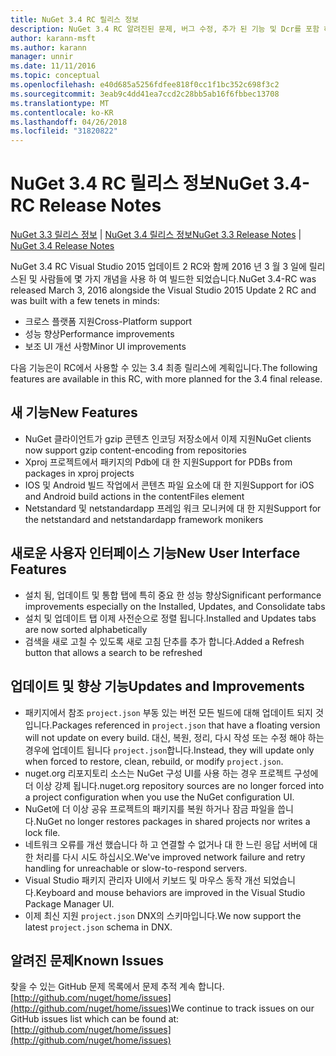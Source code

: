 ```yaml
---
title: NuGet 3.4 RC 릴리스 정보
description: NuGet 3.4 RC 알려진된 문제, 버그 수정, 추가 된 기능 및 Dcr를 포함 하 여에 대 한 릴리스 정보입니다.
author: karann-msft
ms.author: karann
manager: unnir
ms.date: 11/11/2016
ms.topic: conceptual
ms.openlocfilehash: e40d685a5256fdfee818f0cc1f1bc352c698f3c2
ms.sourcegitcommit: 3eab9c4dd41ea7ccd2c28bb5ab16f6fbbec13708
ms.translationtype: MT
ms.contentlocale: ko-KR
ms.lasthandoff: 04/26/2018
ms.locfileid: "31820822"
---
```

# <a name="nuget-34-rc-release-notes"></a><span data-ttu-id="29da1-103">NuGet 3.4 RC 릴리스 정보</span><span class="sxs-lookup"><span data-stu-id="29da1-103">NuGet 3.4-RC Release Notes</span></span>

<span data-ttu-id="29da1-104">[NuGet 3.3 릴리스 정보](../release-notes/nuget-3.3.md) | [NuGet 3.4 릴리스 정보](../release-notes/nuget-3.4.md)</span><span class="sxs-lookup"><span data-stu-id="29da1-104">[NuGet 3.3 Release Notes](../release-notes/nuget-3.3.md) | [NuGet 3.4 Release Notes](../release-notes/nuget-3.4.md)</span></span>

<span data-ttu-id="29da1-105">NuGet 3.4 RC Visual Studio 2015 업데이트 2 RC와 함께 2016 년 3 월 3 일에 릴리스된 및 사람들에 몇 가지 개념을 사용 하 여 빌드한 되었습니다.</span><span class="sxs-lookup"><span data-stu-id="29da1-105">NuGet 3.4-RC was released March 3, 2016 alongside the Visual Studio 2015 Update 2 RC and was built with a few tenets in minds:</span></span>

* <span data-ttu-id="29da1-106">크로스 플랫폼 지원</span><span class="sxs-lookup"><span data-stu-id="29da1-106">Cross-Platform support</span></span>
* <span data-ttu-id="29da1-107">성능 향상</span><span class="sxs-lookup"><span data-stu-id="29da1-107">Performance improvements</span></span>
* <span data-ttu-id="29da1-108">보조 UI 개선 사항</span><span class="sxs-lookup"><span data-stu-id="29da1-108">Minor UI improvements</span></span>

<span data-ttu-id="29da1-109">다음 기능은이 RC에서 사용할 수 있는 3.4 최종 릴리스에 계획입니다.</span><span class="sxs-lookup"><span data-stu-id="29da1-109">The following features are available in this RC, with more planned for the 3.4 final release.</span></span>

## <a name="new-features"></a><span data-ttu-id="29da1-110">새 기능</span><span class="sxs-lookup"><span data-stu-id="29da1-110">New Features</span></span>

* <span data-ttu-id="29da1-111">NuGet 클라이언트가 gzip 콘텐츠 인코딩 저장소에서 이제 지원</span><span class="sxs-lookup"><span data-stu-id="29da1-111">NuGet clients now support gzip content-encoding from repositories</span></span>
* <span data-ttu-id="29da1-112">Xproj 프로젝트에서 패키지의 Pdb에 대 한 지원</span><span class="sxs-lookup"><span data-stu-id="29da1-112">Support for PDBs from packages in xproj projects</span></span>
* <span data-ttu-id="29da1-113">IOS 및 Android 빌드 작업에서 콘텐츠 파일 요소에 대 한 지원</span><span class="sxs-lookup"><span data-stu-id="29da1-113">Support for iOS and Android build actions in the contentFiles element</span></span>
* <span data-ttu-id="29da1-114">Netstandard 및 netstandardapp 프레임 워크 모니커에 대 한 지원</span><span class="sxs-lookup"><span data-stu-id="29da1-114">Support for the netstandard and netstandardapp framework monikers</span></span>

## <a name="new-user-interface-features"></a><span data-ttu-id="29da1-115">새로운 사용자 인터페이스 기능</span><span class="sxs-lookup"><span data-stu-id="29da1-115">New User Interface Features</span></span>

* <span data-ttu-id="29da1-116">설치 됨, 업데이트 및 통합 탭에 특히 중요 한 성능 향상</span><span class="sxs-lookup"><span data-stu-id="29da1-116">Significant performance improvements especially on the Installed, Updates, and Consolidate tabs</span></span>
* <span data-ttu-id="29da1-117">설치 및 업데이트 탭 이제 사전순으로 정렬 됩니다.</span><span class="sxs-lookup"><span data-stu-id="29da1-117">Installed and Updates tabs are now sorted alphabetically</span></span>
* <span data-ttu-id="29da1-118">검색을 새로 고칠 수 있도록 새로 고침 단추를 추가 합니다.</span><span class="sxs-lookup"><span data-stu-id="29da1-118">Added a Refresh button that allows a search to be refreshed</span></span>

## <a name="updates-and-improvements"></a><span data-ttu-id="29da1-119">업데이트 및 향상 기능</span><span class="sxs-lookup"><span data-stu-id="29da1-119">Updates and Improvements</span></span>

* <span data-ttu-id="29da1-120">패키지에서 참조 `project.json` 부동 있는 버전 모든 빌드에 대해 업데이트 되지 것입니다.</span><span class="sxs-lookup"><span data-stu-id="29da1-120">Packages referenced in `project.json` that have a floating version will not update on every build.</span></span> <span data-ttu-id="29da1-121">대신, 복원, 정리, 다시 작성 또는 수정 해야 하는 경우에 업데이트 됩니다 `project.json`합니다.</span><span class="sxs-lookup"><span data-stu-id="29da1-121">Instead, they will update only when forced to restore, clean, rebuild, or modify `project.json`.</span></span>
* <span data-ttu-id="29da1-122">nuget.org 리포지토리 소스는 NuGet 구성 UI를 사용 하는 경우 프로젝트 구성에 더 이상 강제 됩니다.</span><span class="sxs-lookup"><span data-stu-id="29da1-122">nuget.org repository sources are no longer forced into a project configuration when you use the NuGet configuration UI.</span></span>
* <span data-ttu-id="29da1-123">NuGet에 더 이상 공유 프로젝트의 패키지를 복원 하거나 잠금 파일을 씁니다.</span><span class="sxs-lookup"><span data-stu-id="29da1-123">NuGet no longer restores packages in shared projects nor writes a lock file.</span></span>
* <span data-ttu-id="29da1-124">네트워크 오류를 개선 했습니다 하 고 연결할 수 없거나 대 한 느린 응답 서버에 대 한 처리를 다시 시도 하십시오.</span><span class="sxs-lookup"><span data-stu-id="29da1-124">We've improved network failure and retry handling for unreachable or slow-to-respond servers.</span></span>
* <span data-ttu-id="29da1-125">Visual Studio 패키지 관리자 UI에서 키보드 및 마우스 동작 개선 되었습니다.</span><span class="sxs-lookup"><span data-stu-id="29da1-125">Keyboard and mouse behaviors are improved in the Visual Studio Package Manager UI.</span></span>
* <span data-ttu-id="29da1-126">이제 최신 지원 `project.json` DNX의 스키마입니다.</span><span class="sxs-lookup"><span data-stu-id="29da1-126">We now support the latest `project.json` schema in DNX.</span></span>

## <a name="known-issues"></a><span data-ttu-id="29da1-127">알려진 문제</span><span class="sxs-lookup"><span data-stu-id="29da1-127">Known Issues</span></span>

<span data-ttu-id="29da1-128">찾을 수 있는 GitHub 문제 목록에서 문제 추적 계속 합니다. [http://github.com/nuget/home/issues](http://github.com/nuget/home/issues)</span><span class="sxs-lookup"><span data-stu-id="29da1-128">We continue to track issues on our GitHub issues list which can be found at: [http://github.com/nuget/home/issues](http://github.com/nuget/home/issues)</span></span>